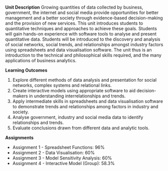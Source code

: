 **Unit Description**
Growing quantities of data collected by business, government, the internet and social media provide opportunities for better management and a better society through evidence-based decision-making and the provision of new services. This unit introduces students to quantitative techniques and approaches to achieve these goals. Students will gain hands-on experience with software tools to analyse and present quantitative data. Students will be introduced to the discovery and analysis of social networks, social trends, and relationships amongst industry factors using spreadsheets and data visualisation software. The unit thus is an introduction to the technical and philosophical skills required, and the many applications of business analytics.

**Learning Outcomes**
1. Explore different methods of data analysis and presentation for social networks, complex systems and relational links.
2. Create interactive models using appropriate software to aid decision-makers in understanding interrelationships and trends.
3. Apply intermediate skills in spreadsheets and data visualisation software to demonstrate trends and relationships among factors in industry and society.
4. Analyse government, industry and social media data to identify relationships and trends.
5. Evaluate conclusions drawn from different data and analytic tools.

**Assignments**
- Assignment 1 - Spreadsheet Functions: 96%
- Assignment 2 - Data Visualisation: 60%
- Assignment 3 - Model Sensitivity Analysis: 60%
- Assignment 4 - Interactive Model (Group): 58.3%
